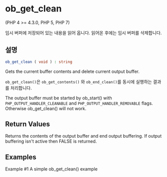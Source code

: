 # ob_get_clean
(PHP 4 >= 4.3.0, PHP 5, PHP 7)

임시 버퍼에 저장되어 있는 내용을 읽어 옵니다. 읽어온 후에는 임시 버퍼를 삭제합니다.

## 설명

```php
ob_get_clean ( void ) : string
```

Gets the current buffer contents and delete current output buffer.

`ob_get_clean()`은 `ob_get_contents()` 와 `ob_end_clean()`를 동시에 실행하는 결과를 처리합니다. 

The output buffer must be started by ob_start() with `PHP_OUTPUT_HANDLER_CLEANABLE` and `PHP_OUTPUT_HANDLER_REMOVABLE` flags. Otherwise ob_get_clean() will not work. 

## Return Values
Returns the contents of the output buffer and end output buffering. 
If output buffering isn't active then FALSE is returned. 

## Examples
Example #1 A simple ob_get_clean() example
<?php

ob_start();

echo "Hello World";

$out = ob_get_clean();
$out = strtolower($out);

var_dump($out);
?> 